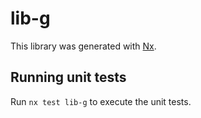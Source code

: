 # lib-g

This library was generated with [Nx](https://nx.dev).

## Running unit tests

Run `nx test lib-g` to execute the unit tests.
